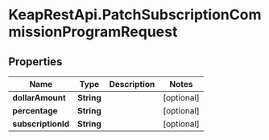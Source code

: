 # KeapRestApi.PatchSubscriptionCommissionProgramRequest

## Properties

Name | Type | Description | Notes
------------ | ------------- | ------------- | -------------
**dollarAmount** | **String** |  | [optional] 
**percentage** | **String** |  | [optional] 
**subscriptionId** | **String** |  | [optional] 


